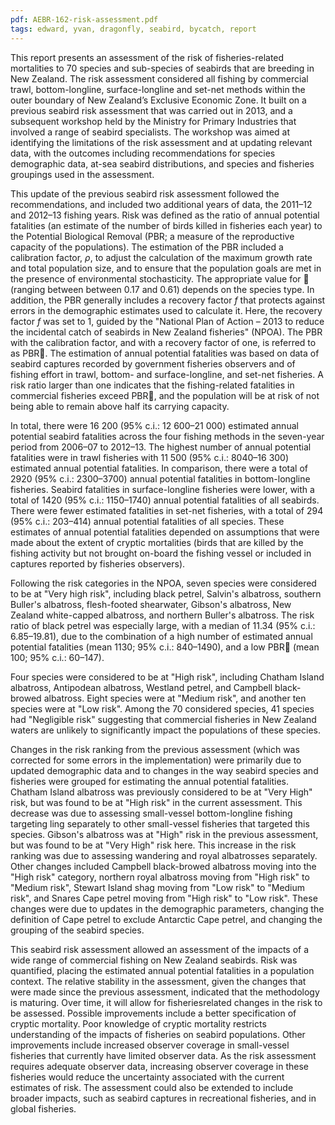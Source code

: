 ```yaml
---
pdf: AEBR-162-risk-assessment.pdf
tags: edward, yvan, dragonfly, seabird, bycatch, report
---
```

This report presents an assessment of the risk of fisheries-related mortalities to 70 species and sub-species
of seabirds that are breeding in New Zealand. The risk assessment considered all fishing by commercial
trawl, bottom-longline, surface-longline and set-net methods within the outer boundary of New Zealand’s
Exclusive Economic Zone. It built on a previous seabird risk assessment that was carried out in 2013,
and a subsequent workshop held by the Ministry for Primary Industries that involved a range of seabird
specialists. The workshop was aimed at identifying the limitations of the risk assessment and at updating
relevant data, with the outcomes including recommendations for species demographic data, at-sea seabird
distributions, and species and fisheries groupings used in the assessment.

This update of the previous seabird risk assessment followed the recommendations, and included two
additional years of data, the 2011–12 and 2012–13 fishing years. Risk was defined as the ratio of annual
potential fatalities (an estimate of the number of birds killed in fisheries each year) to the Potential Biological
Removal (PBR; a measure of the reproductive capacity of the populations). The estimation of the
PBR included a calibration factor, $\rho$, to adjust the calculation of the maximum growth rate and total population
size, and to ensure that the population goals are met in the presence of environmental stochasticity.
The appropriate value for  (ranging between between 0.17 and 0.61) depends on the species type. In
addition, the PBR generally includes a recovery factor *f* that protects against errors in the demographic
estimates used to calculate it. Here, the recovery factor *f* was set to 1, guided by the "National Plan of
Action – 2013 to reduce the incidental catch of seabirds in New Zealand fisheries" (NPOA). The PBR
with the calibration factor, and with a recovery factor of one, is referred to as PBR. The estimation
of annual potential fatalities was based on data of seabird captures recorded by government fisheries
observers and of fishing effort in trawl, bottom- and surface-longline, and set-net fisheries. A risk ratio
larger than one indicates that the fishing-related fatalities in commercial fisheries exceed PBR, and the
population will be at risk of not being able to remain above half its carrying capacity.

In total, there were 16 200 (95% c.i.: 12 600–21 000) estimated annual potential seabird fatalities across
the four fishing methods in the seven-year period from 2006–07 to 2012–13. The highest number of
annual potential fatalities were in trawl fisheries with 11 500 (95% c.i.: 8040–16 300) estimated annual
potential fatalities. In comparison, there were a total of 2920 (95% c.i.: 2300–3700) annual potential
fatalities in bottom-longline fisheries. Seabird fatalities in surface-longline fisheries were lower, with a
total of 1420 (95% c.i.: 1150–1740) annual potential fatalities of all seabirds. There were fewer estimated
fatalities in set-net fisheries, with a total of 294 (95% c.i.: 203–414) annual potential fatalities of all
species. These estimates of annual potential fatalities depended on assumptions that were made about
the extent of cryptic mortalities (birds that are killed by the fishing activity but not brought on-board the
fishing vessel or included in captures reported by fisheries observers).

Following the risk categories in the NPOA, seven species were considered to be at "Very high risk",
including black petrel, Salvin's albatross, southern Buller's albatross, flesh-footed shearwater, Gibson's
albatross, New Zealand white-capped albatross, and northern Buller's albatross. The risk ratio of black
petrel was especially large, with a median of 11.34 (95% c.i.: 6.85–19.81), due to the combination of a
high number of estimated annual potential fatalities (mean 1130; 95% c.i.: 840–1490), and a low PBR
(mean 100; 95% c.i.: 60–147).

Four species were considered to be at "High risk", including Chatham Island albatross, Antipodean albatross,
Westland petrel, and Campbell black-browed albatross. Eight species were at "Medium risk",
and another ten species were at "Low risk". Among the 70 considered species, 41 species had "Negligible
risk" suggesting that commercial fisheries in New Zealand waters are unlikely to significantly
impact the populations of these species.

Changes in the risk ranking from the previous assessment (which was corrected for some errors in the
implementation) were primarily due to updated demographic data and to changes in the way seabird species
and fisheries were grouped for estimating the annual potential fatalities. Chatham Island albatross
was previously considered to be at "Very High" risk, but was found to be at "High risk" in the current
assessment. This decrease was due to assessing small-vessel bottom-longline fishing targeting ling
separately to other small-vessel fisheries that targeted this species. Gibson's albatross was at "High"
risk in the previous assessment, but was found to be at "Very High" risk here. This increase in the
risk ranking was due to assessing wandering and royal albatrosses separately. Other changes included
Campbell black-browed albatross moving into the "High risk" category, northern royal albatross moving
from "High risk" to "Medium risk", Stewart Island shag moving from "Low risk" to "Medium risk", and
Snares Cape petrel moving from "High risk" to "Low risk". These changes were due to updates in the
demographic parameters, changing the definition of Cape petrel to exclude Antarctic Cape petrel, and
changing the grouping of the seabird species.

This seabird risk assessment allowed an assessment of the impacts of a wide range of commercial fishing
on New Zealand seabirds. Risk was quantified, placing the estimated annual potential fatalities in a
population context. The relative stability in the assessment, given the changes that were made since the
previous assessment, indicated that the methodology is maturing. Over time, it will allow for fisheriesrelated
changes in the risk to be assessed. Possible improvements include a better specification of cryptic
mortality. Poor knowledge of cryptic mortality restricts understanding of the impacts of fisheries on
seabird populations. Other improvements include increased observer coverage in small-vessel fisheries
that currently have limited observer data. As the risk assessment requires adequate observer data, increasing
observer coverage in these fisheries would reduce the uncertainty associated with the current
estimates of risk. The assessment could also be extended to include broader impacts, such as seabird
captures in recreational fisheries, and in global fisheries.
